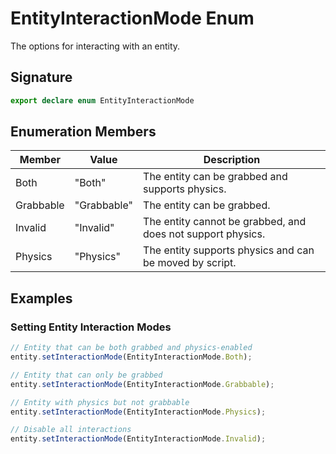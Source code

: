 # EntityInteractionMode Enum

The options for interacting with an entity.

## Signature

```typescript
export declare enum EntityInteractionMode
```

## Enumeration Members

| Member | Value | Description |
|---------|--------|-------------|
| Both | "Both" | The entity can be grabbed and supports physics. |
| Grabbable | "Grabbable" | The entity can be grabbed. |
| Invalid | "Invalid" | The entity cannot be grabbed, and does not support physics. |
| Physics | "Physics" | The entity supports physics and can be moved by script. |

## Examples

### Setting Entity Interaction Modes

```typescript
// Entity that can be both grabbed and physics-enabled
entity.setInteractionMode(EntityInteractionMode.Both);

// Entity that can only be grabbed
entity.setInteractionMode(EntityInteractionMode.Grabbable);

// Entity with physics but not grabbable
entity.setInteractionMode(EntityInteractionMode.Physics);

// Disable all interactions
entity.setInteractionMode(EntityInteractionMode.Invalid);
```